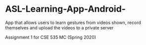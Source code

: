 # ASL-Learning-App-Android-
App that allows users to learn gestures from videos shown, record themselves and upload the videos to a private server

Assignment 1 for CSE 535 MC (Spring 2020)
